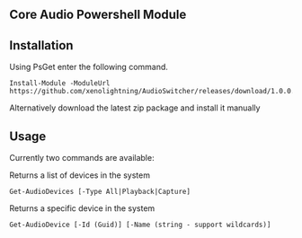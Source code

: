 Core Audio Powershell Module
----

Installation
------

Using PsGet enter the following command. 

```
Install-Module -ModuleUrl https://github.com/xenolightning/AudioSwitcher/releases/download/1.0.0.0/AudioSwitcher.zip
```

Alternatively download the latest zip package and install it manually



Usage
------

Currently two commands are available: 

Returns a list of devices in the system
```
Get-AudioDevices [-Type All|Playback|Capture]
```

Returns a specific device in the system
```
Get-AudioDevice [-Id (Guid)] [-Name (string - support wildcards)]
```
